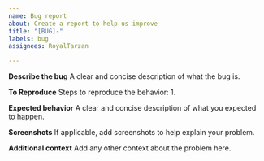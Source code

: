 ```yaml
---
name: Bug report
about: Create a report to help us improve
title: "[BUG]-"
labels: bug
assignees: RoyalTarzan

---
```


**Describe the bug**
A clear and concise description of what the bug is.

**To Reproduce**
Steps to reproduce the behavior:
1. 

**Expected behavior**
A clear and concise description of what you expected to happen.

**Screenshots**
If applicable, add screenshots to help explain your problem.

**Additional context**
Add any other context about the problem here.
